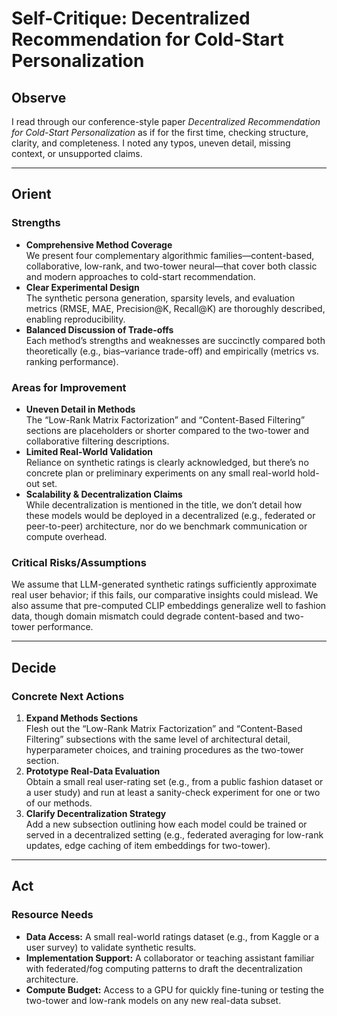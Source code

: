 # Self-Critique: Decentralized Recommendation for Cold-Start Personalization

## Observe  
I read through our conference-style paper *Decentralized Recommendation for Cold-Start Personalization* as if for the first time, checking structure, clarity, and completeness. I noted any typos, uneven detail, missing context, or unsupported claims.

---

## Orient  

### Strengths  
- **Comprehensive Method Coverage**  
  We present four complementary algorithmic families—content-based, collaborative, low-rank, and two-tower neural—that cover both classic and modern approaches to cold-start recommendation.  
- **Clear Experimental Design**  
  The synthetic persona generation, sparsity levels, and evaluation metrics (RMSE, MAE, Precision@K, Recall@K) are thoroughly described, enabling reproducibility.  
- **Balanced Discussion of Trade-offs**  
  Each method’s strengths and weaknesses are succinctly compared both theoretically (e.g., bias–variance trade-off) and empirically (metrics vs. ranking performance).

### Areas for Improvement  
- **Uneven Detail in Methods**  
  The “Low-Rank Matrix Factorization” and “Content-Based Filtering” sections are placeholders or shorter compared to the two-tower and collaborative filtering descriptions.  
- **Limited Real-World Validation**  
  Reliance on synthetic ratings is clearly acknowledged, but there’s no concrete plan or preliminary experiments on any small real-world hold-out set.  
- **Scalability & Decentralization Claims**  
  While decentralization is mentioned in the title, we don’t detail how these models would be deployed in a decentralized (e.g., federated or peer-to-peer) architecture, nor do we benchmark communication or compute overhead.

### Critical Risks/Assumptions  
We assume that LLM-generated synthetic ratings sufficiently approximate real user behavior; if this fails, our comparative insights could mislead. We also assume that pre-computed CLIP embeddings generalize well to fashion data, though domain mismatch could degrade content-based and two-tower performance.

---

## Decide  

### Concrete Next Actions  
1. **Expand Methods Sections**  
   Flesh out the “Low-Rank Matrix Factorization” and “Content-Based Filtering” subsections with the same level of architectural detail, hyperparameter choices, and training procedures as the two-tower section.  
2. **Prototype Real-Data Evaluation**  
   Obtain a small real user-rating set (e.g., from a public fashion dataset or a user study) and run at least a sanity-check experiment for one or two of our methods.  
3. **Clarify Decentralization Strategy**  
   Add a new subsection outlining how each model could be trained or served in a decentralized setting (e.g., federated averaging for low-rank updates, edge caching of item embeddings for two-tower).

---

## Act  

### Resource Needs  
- **Data Access:** A small real-world ratings dataset (e.g., from Kaggle or a user survey) to validate synthetic results.  
- **Implementation Support:** A collaborator or teaching assistant familiar with federated/fog computing patterns to draft the decentralization architecture.  
- **Compute Budget:** Access to a GPU for quickly fine-tuning or testing the two-tower and low-rank models on any new real-data subset.  
